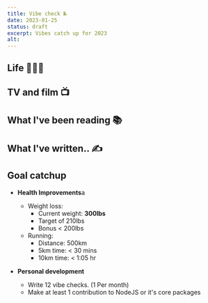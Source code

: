 ```yaml
---
title: Vibe check №
date: 2023-01-25
status: draft
excerpt: Vibes catch up for 2023
alt:
---
```


## Life 👨🏻‍🦰

## TV and film 📺

## What I've been reading 📚

## What I've written.. ✍️

## Goal catchup

- **Health Improvements**a
  - Weight loss:
    - Current weight: **300lbs**
    - Target of 210lbs
    - Bonus < 200lbs
  - Running:
    - Distance: 500km
    - 5km time: < 30 mins
    - 10km time: < 1:05 hr

- **Personal development**
  - Write 12 vibe checks. (1 Per month)
  - Make at least 1 contribution to NodeJS or it's core packages